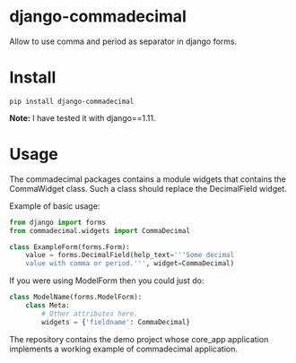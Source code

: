 # django-commadecimal

Allow to use comma and period as separator in django forms.

# Install

~~~
pip install django-commadecimal
~~~

**Note:** I have tested it with django==1.11.

# Usage

The commadecimal packages contains a module widgets that contains the CommaWidget class. 
Such a class should replace the DecimalField widget.

Example of basic usage:

~~~python
from django import forms
from commadecimal.widgets import CommaDecimal

class ExampleForm(forms.Form):
    value = forms.DecimalField(help_text='''Some decimal 
    value with comma or period.''', widget=CommaDecimal)

~~~

If you were using ModelForm then you could just do:

~~~python
class ModelName(forms.ModelForm):
    class Meta:
        # Other attributes here.
        widgets = {'fieldname': CommaDecimal}
~~~

The repository contains the demo project whose core_app application implements
a working example of commadecimal application.



